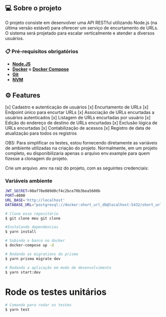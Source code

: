 ## 💻 Sobre o projeto

O projeto consiste em desenvolver uma API RESTful utilizando Node.js (na última versão estável) para oferecer um serviço de encurtamento de URLs. O sistema será projetado para escalar verticalmente e atender a diversos usuários.



### 📋 Pré-requisitos obrigatórios

- **[Node.JS](https://nodejs.org/en)**
- **[Docker](https://docs.docker.com/desktop/)** e **[Docker Compose](https://docs.docker.com/compose/)**
- **[Git](https://git-scm.com/)**
- **[NVM](https://github.com/nvm-sh/nvm)**

## ⚙️ Features

[x] Cadastro e autenticação de usuários
[x] Encurtamento de URLs
[x] Endpoint único para encurtar URLs
[x] Associação de URLs encurtadas a usuários autenticados
[x] Listagem de URLs encurtadas por usuário
[x] Edição do endereço de destino de URLs encurtadas
[x] Exclusão lógica de URLs encurtadas
[x] Contabilização de acessos
[x] Registro de data de atualização para todos os registros

OBS: Para simplificar os testes, estou fornecendo diretamente as variáveis de ambiente utilizadas na criação do projeto. Normalmente, em um projeto completo, eu disponibilizaria apenas o arquivo env.example para quem fizesse a clonagem do projeto.

Crie um arquivo .env na raiz do projeto, com as seguintes credenciais:

### Variáveis ambiente
```bash
JWT_SECRET=90af78e089d0cf4c2bce70b3bea5600b
PORT=4000
URL_BASE='http://localhost'
DATABASE_URL="postgresql://docker:short_url_db@localhost:5432/short_url_db?schema=public"
```


```bash
# Clone esse repositório
$ git clone meu git clone

#Instalando dependencias
$ yarn install

# Subindo o banco no docker
$ docker-compose up -d

# Rodando as migrations do prisma
$ yarn prisma migrate dev

# Rodando a aplicação em modo de desenvolvimento
$ yarn start:dev

```

# Rode os testes unitários

```bash
# Comando para rodar os testes
$ yarn test

```